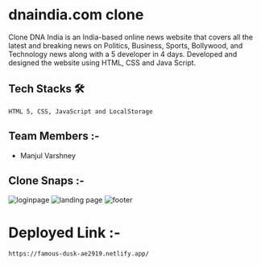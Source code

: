 # dnaindia.com clone
Clone DNA India is an India-based online news website that covers all the latest and breaking news on Politics, Business, Sports, Bollywood, and Technology news along with a 5 developer in 4 days.
Developed and designed the website using HTML, CSS and Java Script.


  ## Tech Stacks 🛠

    HTML 5, CSS, JavaScript and LocalStorage

  ## Team Members :-
  - Manjul Varshney


  ## Clone Snaps :-
  ![loginpage](https://user-images.githubusercontent.com/50591381/192936886-1e79cad7-0c2c-4a2d-9c4b-b5f607ab14d1.PNG)
  ![landing page](https://user-images.githubusercontent.com/50591381/192936921-8d059a5c-9008-4875-b889-3e9e552c4598.PNG)
  ![footer](https://user-images.githubusercontent.com/50591381/192936927-3daaa54e-5963-4965-8432-3c7b0f91817b.PNG)

  # Deployed Link :-
    https://famous-dusk-ae2919.netlify.app/
